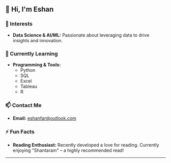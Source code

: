 
## 👋 Hi, I'm Eshan

### 👀 Interests
- **Data Science & AI/ML:** Passionate about leveraging data to drive insights and innovation.

### 🌱 Currently Learning
- **Programming & Tools:**
  - Python
  - SQL
  - Excel
  - Tableau
  - R

### 📫 Contact Me
- **Email:** eshanfar@outlook.com

### ⚡ Fun Facts
- **Reading Enthusiast:** Recently developed a love for reading. Currently enjoying "Shantaram" – a highly recommended read!

---
